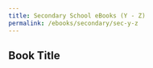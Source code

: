 ```yaml
---
title: Secondary School eBooks (Y - Z)
permalink: /ebooks/secondary/sec-y-z
---
```


## **Book Title**
